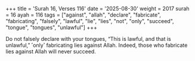 +++
title = 'Surah 16, Verses 116'
date = '2025-08-30'
weight = 2017
surah = 16
ayah = 116
tags = ["against", "allah", "declare", "fabricate", "fabricating", "falsely", "lawful", "lie", "lies", "not", "only", "succeed", "tongue", "tongues", "unlawful"]
+++

Do not falsely declare with your tongues, “This is lawful, and that is unlawful,” ˹only˺ fabricating lies against Allah. Indeed, those who fabricate lies against Allah will never succeed.